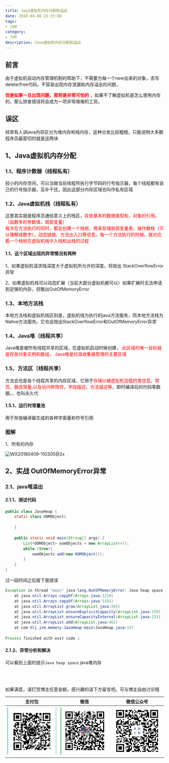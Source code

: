 ```yaml
---
title: Java虚拟机内存分配和溢出
date: 2018-04-08 15:33:00
tags: 
- JVM
category: 
- JVM
description: Java虚拟机内存分配和溢出
---
```

<!-- image url 
https://raw.githubusercontent.com/HealerJean/HealerJean.github.io/master/blogImages
　　首行缩进
<font color="red">  </font>
-->

## 前言

由于虚拟机自动内存管理机制的帮助下，不需要为每一个new出来的对象，去写delete/free代码。不容易出现内存泄漏和内存溢出的问题，

<font color="red">**但是如果一旦出现问题，那将是非常可怕的** </font>，如果不了解虚拟机是怎么使用内存的，那么排查错误将会成为一项非常艰难的工资。


## 误区
经常有人讲java内存区分为堆内存和栈内存，这种分发比较粗糙，只能说明大多数程序员最密切的就是这两块

## 1、Java虚拟机内存分配

### 1.1、程序计数器（线程私有）

较小的内存空间，可以当做当前线程所执行字节码的行号指示器，每个线程都有自己的行号指示器，互补干扰，因此这部分内存区域也叫作私有区域

### 1.2、Java虚拟机栈（线程私有）

这里其实就是程序员通俗意义上的栈区，<font color="red">存放基本的数据类型和，对象的引用。（函数多的参数值，局部变量）
 </font>
 <br/>
 <font color="red">每次在方法执行的同时，都会创建一个栈帧，用来存储局部变量表，操作数栈（可以理解成数字），动态链接、方法出入口等信息。每一个方法执行的时候，就对应着一个栈帧在虚拟机栈中入栈和出栈的过程 </font>
#### 1.1、这个区域出现的异常情况有两种

1、如果虚拟机请求栈深度大于虚拟机所允许的深度，将抛出 StackOverflowError异常

2、如果虚拟机栈可以动态扩展（当前大部分虚拟机都可以）如果扩展时无法申请到足够的内存，将飘出OutOfMemoryError


### 1.3、本地方法栈

本地方法栈和虚拟机栈区别是，虚拟机栈为执行的java方法服务，而本地方法栈为Native方法服务。它也会抛出StackOverflowError和OutOfMemoryError异常

### 1.4、Java堆（线程共享）

Java堆是被所有线程共享的区域，在虚拟机启动时候创建，<font color="red">  此区域的唯一目标就是存放对象实例和数组，</font>
<font color="red"> Java堆是垃圾收集器管理的主要区域 </font>


### 1.5、方法区（线程共享）

方法去也是各个线程共享的内存区域，它用于<font color="red">存储以被虚拟机加载的类信息，常亮，静态常量,以及访问修饰符，字段描述，方法描述等</font>，即时编译后的代码等数据。，也叫永久代

#### 1.5.1、运行时常量池

用于存放编译器生成的各种字面量和符号引用


### 图解


1、所有的内存

![WX20180409-110305@2x](markdownImage/WX20180409-110305@2x.png)


## 2、实战 OutOfMemoryError异常

### 2.1、java堆溢出

#### 2.1.1、测试代码
```java
public class JavaHeap {
    static class OOMObject{

    }

    public static void main(String[] args) {
        List<OOMObject> oomObjects = new ArrayList<>();
        while (true){
            oomObjects.add(new OOMObject());
        }
    }
}

```

过一段时间之后报下面错误

```java
Exception in thread "main" java.lang.OutOfMemoryError: Java heap space
	at java.util.Arrays.copyOf(Arrays.java:3210)
	at java.util.Arrays.copyOf(Arrays.java:3181)
	at java.util.ArrayList.grow(ArrayList.java:265)
	at java.util.ArrayList.ensureExplicitCapacity(ArrayList.java:239)
	at java.util.ArrayList.ensureCapacityInternal(ArrayList.java:231)
	at java.util.ArrayList.add(ArrayList.java:462)
	at com.hlj.jvm.memory.JavaHeap.main(JavaHeap.java:19)

Process finished with exit code 1
```

#### 2.1.2、异常分析和解决

可以看到上面的提示`Java heap space` java堆内存



 

<br/><br/><br/>
如果满意，请打赏博主任意金额，感兴趣的请下方留言吧。可与博主自由讨论哦

|支付包 | 微信|微信公众号|
|:-------:|:-------:|:------:|
|![支付宝](https://raw.githubusercontent.com/HealerJean/HealerJean.github.io/master/assets/img/tctip/alpay.jpg) | ![微信](https://raw.githubusercontent.com/HealerJean/HealerJean.github.io/master/assets/img/tctip/weixin.jpg)|![微信公众号](https://raw.githubusercontent.com/HealerJean/HealerJean.github.io/master/assets/img/my/qrcode_for_gh_a23c07a2da9e_258.jpg)|




<!-- Gitalk 评论 start  -->

<link rel="stylesheet" href="https://unpkg.com/gitalk/dist/gitalk.css">
<script src="https://unpkg.com/gitalk@latest/dist/gitalk.min.js"></script> 
<div id="gitalk-container"></div>    
 <script type="text/javascript">
    var gitalk = new Gitalk({
		clientID: `1d164cd85549874d0e3a`,
		clientSecret: `527c3d223d1e6608953e835b547061037d140355`,
		repo: `HealerJean.github.io`,
		owner: 'HealerJean',
		admin: ['HealerJean'],
		id: 'TTOEr7JyLy2zFRbh',
    });
    gitalk.render('gitalk-container');
</script> 

<!-- Gitalk end -->

